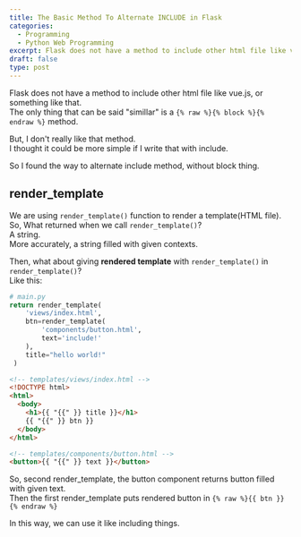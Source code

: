 ```yaml
---
title: The Basic Method To Alternate INCLUDE in Flask
categories:
  - Programming
  - Python Web Programming
excerpt: Flask does not have a method to include other html file like vue.js, or something like that. The only thing that can be said "simillar" is a block method.
draft: false
type: post
---
```


Flask does not have a method to include other html file like vue.js, or something like that.  
The only thing that can be said "simillar" is a `{% raw %}{% block %}{% endraw %}` method.  
  
But, I don't really like that method.  
I thought it could be more simple if I write that with include.  


So I found the way to alternate include method, without block thing.  

## render_template
We are using `render_template()` function to render a template(HTML file).  
So, What returned when we call `render_template()`?  
A string.  
More accurately, a string filled with given contexts.  

Then, what about giving **rendered template** with `render_template()` in `render_template()`?  
Like this:
```python
# main.py
return render_template(
    'views/index.html', 
    btn=render_template(
        'components/button.html',
        text='include!'
    ),
    title="hello world!"
 )
```
```HTML
<!-- templates/views/index.html -->
<!DOCTYPE html>
<html>
  <body>
    <h1>{{ "{{" }} title }}</h1>
    {{ "{{" }} btn }}
  </body>
</html>
```
```HTML
<!-- templates/components/button.html -->
<button>{{ "{{" }} text }}</button>
```
So, second render_template, the button component returns button filled with given text.  
Then the first render_template puts rendered button in `{% raw %}{{ btn }}{% endraw %}`  

In this way, we can use it like including things.  
